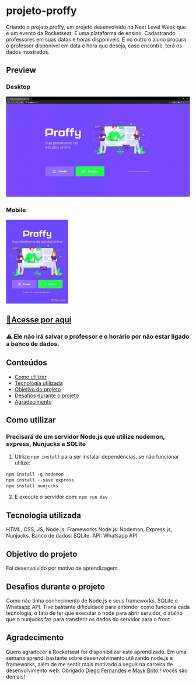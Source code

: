 # projeto-proffy
Criando o projeto proffy, um projeto desenvolvido no Next Level Week que é um evento da Rocketseat. 
É uma plataforma de ensino. Cadastrando professores em suas datas e horas disponíveis. E no outro o aluno procura o professor disponível em data e hora que deseja, caso encontre, terá os dados mostrados. 

## Preview
### Desktop
![Proffy Desktop Demo](images/Proffy-desktop.gif)
### Mobile
![Proffy Mobile Demo](images/Proffy-Mobile.gif)

## [🔗Acesse por aqui](https://projeto-proffy.vercel.app/)
### ⚠ Ele não irá salvar o professor e o horário por não estar ligado a banco de dados.


## Conteúdos
* [Como utilizar](#como-utilizar)
* [Tecnologia utilizada](#tecnologia-utilizada)
* [Objetivo do projeto](#objetivo-do-projeto)
* [Desafios durante o projeto](#desafios-durante-o-projeto)
* [Agradecimento](#agradecimento)

## Como utilizar
### Precisará de um servidor Node.js que utilize nodemon, express, Nunjucks e SQLite
1. Utilize `npm install` para ser instalar dependências, se não funcionar utilize:
```
npm install -g nodemon
npm install --save express
npm install nunjucks
```
2. E execute o servidor com:
`npm run dev`


## Tecnologia utilizada
HTML, CSS, JS, Node.js. Frameworks Node.js: Nodemon, Express.js, Nunjucks.  Banco de dados: SQLite.
API: Whatsapp API 

## Objetivo do projeto
Foi desenvolvido por motivo de aprendizagem.

## Desafios durante o projeto
Como não tinha conhecimento de Node.js e seus frameworks, SQLite e Whatsapp API. Tive bastante dificuldade para entender como funciona cada tecnologia, o fato de ter que executar o node para abrir servidor, o atalho que o nunjucks faz para transferir os dados do servidor para o front.

## Agradecimento
Quero agradecer à Rocketseat for disponibilizar este aprendizado. Em uma semana aprendi bastante sobre desenvolvimento utilizando node.js e frameworks, além de me sentir mais motivado a seguir na carreira de desenvolvimento web.
Obrigado [Diego Fernandes](https://github.com/diego3g) 
e [Mayk Brito](https://github.com/maykbrito) !
Vocês são demais!
